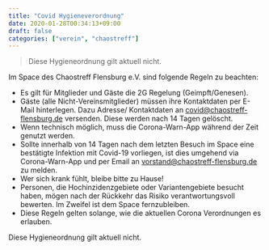```yaml
---
title: "Covid Hygieneverordnung"
date: 2020-01-28T00:34:13+09:00
draft: false
categories: ["verein", "chaostreff"]
---
```


> Diese Hygieneordnung gilt aktuell nicht.

Im Space des Chaostreff Flensburg e.V. sind folgende Regeln zu beachten:

* Es gilt für Mitglieder und Gäste die 2G Regelung (Geimpft/Genesen).
* Gäste (alle Nicht-Vereinsmitglieder) müssen ihre Kontaktdaten per E-Mail hinterlegen. Dazu Adresse/ Kontaktdaten an covid@chaostreff-flensburg.de versenden. Diese werden nach 14 Tagen gelöscht.
* Wenn technisch möglich, muss die Corona-Warn-App während der Zeit genutzt werden.
* Sollte innerhalb von 14 Tagen nach dem letzten Besuch im Space eine bestätigte Infektion mit Covid-19 vorliegen, ist dies umgehend via Corona-Warn-App und per Email an vorstand@chaostreff-flensburg.de zu melden.
* Wer sich krank fühlt, bleibe bitte zu Hause!
* Personen, die Hochinzidenzgebiete oder Variantengebiete besucht haben, mögen nach der Rückkehr das Risiko verantwortungsvoll bewerten. Im Zweifel ist dem Space fernzubleiben.
* Diese Regeln gelten solange, wie die aktuellen Corona Verordnungen es erlauben.

Diese Hygieneordnung gilt aktuell nicht.